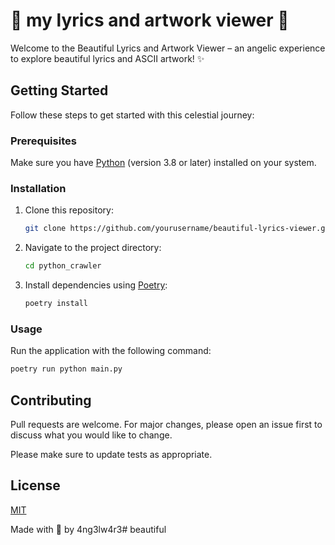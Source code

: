 
# 🌟 my lyrics and artwork viewer 🌟
Welcome to the Beautiful Lyrics and Artwork Viewer – an angelic experience to explore beautiful lyrics and ASCII artwork! ✨

## Getting Started
Follow these steps to get started with this celestial journey:

### Prerequisites
Make sure you have [Python](https://www.python.org/downloads/) (version 3.8 or later) installed on your system.
### Installation
1. Clone this repository:

    ```bash
    git clone https://github.com/yourusername/beautiful-lyrics-viewer.git
    ```

2. Navigate to the project directory:

    ```bash
    cd python_crawler
    ```

3. Install dependencies using [Poetry](https://python-poetry.org/):

    ```bash
    poetry install
    ```

### Usage

Run the application with the following command:

```bash
poetry run python main.py
  ```

## Contributing

Pull requests are welcome. For major changes, please open an issue first
to discuss what you would like to change.

Please make sure to update tests as appropriate.

## License

[MIT](https://choosealicense.com/licenses/mit/)

Made with 🤍 by 4ng3lw4r3# beautiful
